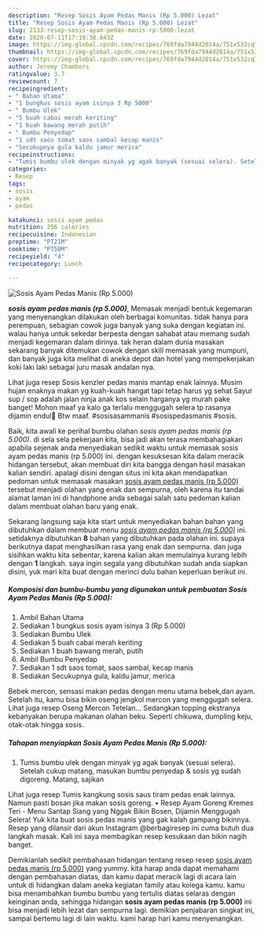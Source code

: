 ```yaml
---
description: "Resep Sosis Ayam Pedas Manis (Rp 5.000) Lezat"
title: "Resep Sosis Ayam Pedas Manis (Rp 5.000) Lezat"
slug: 2133-resep-sosis-ayam-pedas-manis-rp-5000-lezat
date: 2020-07-11T17:19:38.643Z
image: https://img-global.cpcdn.com/recipes/769fda7944d2014a/751x532cq70/sosis-ayam-pedas-manis-rp-5000-foto-resep-utama.jpg
thumbnail: https://img-global.cpcdn.com/recipes/769fda7944d2014a/751x532cq70/sosis-ayam-pedas-manis-rp-5000-foto-resep-utama.jpg
cover: https://img-global.cpcdn.com/recipes/769fda7944d2014a/751x532cq70/sosis-ayam-pedas-manis-rp-5000-foto-resep-utama.jpg
author: Jeremy Chambers
ratingvalue: 3.7
reviewcount: 7
recipeingredient:
- " Bahan Utama"
- "1 bungkus sosis ayam isinya 3 Rp 5000"
- " Bumbu Ulek"
- "5 buah cabai merah keriting"
- "1 buah bawang merah putih"
- " Bumbu Penyedap"
- "1 sdt saos tomat saos sambal kecap manis"
- "Secukupnya gula kaldu jamur merica"
recipeinstructions:
- "Tumis bumbu ulek dengan minyak yg agak banyak (sesuai selera). Setelah cukup matang, masukan bumbu penyedap &amp; sosis yg sudah digoreng. Matang, sajikan"
categories:
- Resep
tags:
- sosis
- ayam
- pedas

katakunci: sosis ayam pedas 
nutrition: 256 calories
recipecuisine: Indonesian
preptime: "PT21M"
cooktime: "PT50M"
recipeyield: "4"
recipecategory: Lunch

---
```



![Sosis Ayam Pedas Manis (Rp 5.000)](https://img-global.cpcdn.com/recipes/769fda7944d2014a/751x532cq70/sosis-ayam-pedas-manis-rp-5000-foto-resep-utama.jpg)

<b><i>sosis ayam pedas manis (rp 5.000)</i></b>, Memasak menjadi bentuk kegemaran yang menyenangkan dilakukan oleh berbagai komunitas. tidak hanya para perempuan, sebagian cowok juga banyak yang suka dengan kegiatan ini. walau hanya untuk sekedar berpesta dengan sahabat atau memang sudah menjadi kegemaran dalam dirinya. tak heran dalam dunia masakan sekarang banyak ditemukan cowok dengan skill memasak yang mumpuni, dan banyak juga kita melihat di aneka depot dan hotel yang mempekerjakan koki laki laki sebagai juru masak andalan nya.

Lihat juga resep Sosis kenzler pedas manis mantap enak lainnya. Musim hujan enaknya makan yg kuah-kuah hangat tapi tetap harus yg sehat Sayur sup / sop adalah jalan ninja anak kos selain harganya yg murah pake banget! Mohon maaf ya kalo ga terlalu menggugah selera tp rasanya dijamin endul🤪 Btw maaf. #sosisasammanis #sosispedasmanis #sosis.

Baik, kita awali ke perihal bumbu olahan <i>sosis ayam pedas manis (rp 5.000)</i>. di sela sela pekerjaan kita, bisa jadi akan terasa membahagiakan apabila sejenak anda menyediakan sedikit waktu untuk memasak sosis ayam pedas manis (rp 5.000) ini. dengan kesuksesan kita dalam meracik hidangan tersebut, akan membuat diri kita bangga dengan hasil masakan kalian sendiri. apalagi disini dengan situs ini kita akan mendapatkan pedoman untuk memasak masakan <u>sosis ayam pedas manis (rp 5.000)</u> tersebut menjadi olahan yang enak dan sempurna, oleh karena itu tandai alamat laman ini di handphone anda sebagai salah satu pedoman kalian dalam membuat olahan baru yang enak.


Sekarang langsung saja kita start untuk menyediakan bahan bahan yang dibutuhkan dalam membuat menu <u><i>sosis ayam pedas manis (rp 5.000)</i></u> ini. setidaknya dibutuhkan <b>8</b> bahan yang dibutuhkan pada olahan ini. supaya berikutnya dapat menghasilkan rasa yang enak dan sempurna. dan juga sisihkan waktu kita sebentar, karena kalian akan memulainya kurang lebih dengan <b>1</b> langkah. saya ingin segala yang dibutuhkan sudah anda siapkan disini, yuk mari kita buat dengan merinci dulu bahan keperluan berikut ini.

<!--inarticleads1-->

##### Komposisi dan bumbu-bumbu yang digunakan untuk pembuatan Sosis Ayam Pedas Manis (Rp 5.000):

1. Ambil  Bahan Utama
1. Sediakan 1 bungkus sosis ayam isinya 3 (Rp 5.000)
1. Sediakan  Bumbu Ulek
1. Sediakan 5 buah cabai merah keriting
1. Sediakan 1 buah bawang merah, putih
1. Ambil  Bumbu Penyedap
1. Sediakan 1 sdt saos tomat, saos sambal, kecap manis
1. Sediakan Secukupnya gula, kaldu jamur, merica


Bebek mercon, sensasi makan pedas dengan menu utama bebek,dan ayam. Setelah itu, kamu bisa bikin oseng jengkol mercon yang menggugah selera. Lihat juga resep Oseng Mercon Tetelan… Sedangkan topping ekstranya kebanyakan berupa makanan olahan beku. Seperti chikuwa, dumpling keju, otak-otak hingga sosis. 

<!--inarticleads2-->

##### Tahapan menyiapkan Sosis Ayam Pedas Manis (Rp 5.000):

1. Tumis bumbu ulek dengan minyak yg agak banyak (sesuai selera). Setelah cukup matang, masukan bumbu penyedap &amp; sosis yg sudah digoreng. Matang, sajikan


Lihat juga resep Tumis kangkung sosis saus tiram pedas enak lainnya. Namun pasti bosan jika makan sosis goreng. • Resep Ayam Goreng Kremes Teri - Menu Santap Siang yang Nggak Bikin Bosen, Dijamin Menggugah Selera! Yuk kita buat sosis pedas manis yang gak kalah gampang bikinnya. Resep yang dilansir dari akun Instagram @berbagiresep ini cuma butuh dua langkah masak. Kali ini saya membagikan resep kesukaan dan bikin nagih banget. 

Demikianlah sedikit pembahasan hidangan tentang resep resep <u>sosis ayam pedas manis (rp 5.000)</u> yang yummy. kita harap anda dapat memahami dengan pembahasan diatas, dan kamu dapat meracik lagi di acara lain untuk di hidangkan dalam aneka kegiatan family atau kolega kamu. kamu bisa menambahkan bumbu bumbu yang tertulis diatas selaras dengan keinginan anda, sehingga hidangan <b>sosis ayam pedas manis (rp 5.000)</b> ini bisa menjadi lebih lezat dan sempurna lagi. demikian penjabaran singkat ini, sampai bertemu lagi di lain waktu. kami harap hari kamu menyenangkan.
